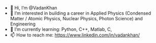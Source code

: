 - 👋 Hi, I’m @VadanKhan
- 👀 I’m interested in building a career in Applied Physics (Condensed Matter / Atomic Physics, Nuclear Physics, Photon Science) and Engineering
- 🌱 I’m currently learning: Python, C++, Matlab, C, 
- 📫 How to reach me: https://www.linkedin.com/in/vadankhan/

<!---
VadanKhan/VadanKhan is a ✨ special ✨ repository because its `README.md` (this file) appears on your GitHub profile.
You can click the Preview link to take a look at your changes.
--->
